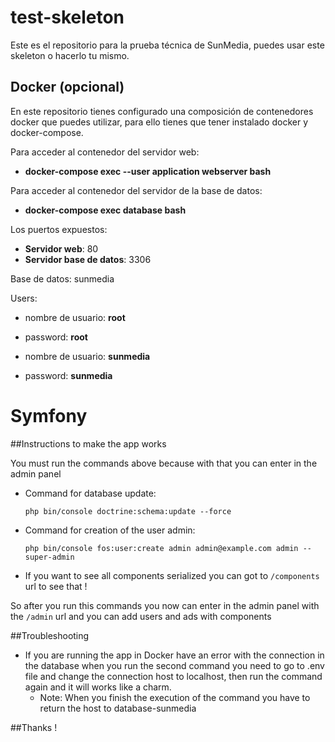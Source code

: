 # test-skeleton

Este es el repositorio para la prueba técnica de SunMedia, puedes usar este skeleton o hacerlo tu mismo.


## Docker (opcional)

En este repositorio tienes configurado una composición de contenedores docker que puedes utilizar, para ello tienes que tener instalado docker y docker-compose.

Para acceder al contenedor del servidor web: 

  - **docker-compose exec --user application webserver bash**
  
Para acceder al contenedor del servidor de la base de datos: 

  - **docker-compose exec database bash**
  
Los puertos expuestos:

  - **Servidor web**: 80
  - **Servidor base de datos**: 3306
  
Base de datos: sunmedia

Users:

  - nombre de usuario: **root**
  - password: **root**
  

  - nombre de usuario: **sunmedia**
  - password: **sunmedia**
  
Symfony
===

##Instructions to make the app works

You must run the commands above because with that you can enter in the admin panel 

- Command for database update:
    ```
    php bin/console doctrine:schema:update --force
    ```

- Command for creation of the user admin:
    ```
    php bin/console fos:user:create admin admin@example.com admin --super-admin
    ```
- If you want to see all components  serialized you can got to ```/components``` url to see that !

So after you run this commands you now can enter in the admin panel with the ```/admin``` url and you can add users and ads with components

##Troubleshooting

- If you are running the app in Docker have an error with the connection in the database when you run the second command you need to go to .env file and change the connection host to localhost, then run the command again and it will works like a charm.
    - Note: When you finish the execution of the command you have to return the host to database-sunmedia 
  
##Thanks !